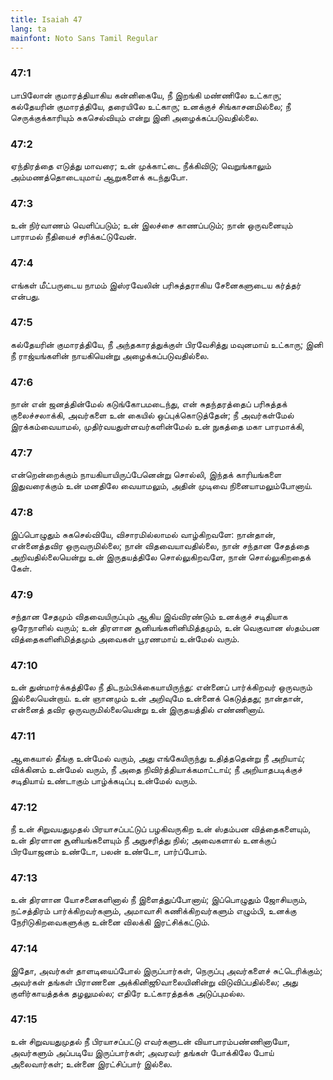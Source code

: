 ```yaml
---
title: Isaiah 47
lang: ta
mainfont: Noto Sans Tamil Regular
---
```


###  47:1

பாபிலோன் குமாரத்தியாகிய கன்னிகையே, நீ இறங்கி மண்ணிலே உட்காரு; கல்தேயரின் குமாரத்தியே, தரையிலே உட்காரு; உனக்குச் சிங்காசனமில்லை; நீ செருக்குக்காரியும் சுகசெல்வியும் என்று இனி அழைக்கப்படுவதில்லை.

###  47:2

ஏந்திரத்தை எடுத்து மாவரை; உன் முக்காட்டை நீக்கிவிடு; வெறுங்காலும் அம்மணத்தொடையுமாய் ஆறுகளைக் கடந்துபோ.

###  47:3

உன் நிர்வாணம் வெளிப்படும்; உன் இலச்சை காணப்படும்; நான் ஒருவனையும் பாராமல் நீதியைச் சரிக்கட்டுவேன்.

###  47:4

எங்கள் மீட்பருடைய நாமம் இஸ்ரவேலின் பரிசுத்தராகிய சேனைகளுடைய கர்த்தர் என்பது.

###  47:5

கல்தேயரின் குமாரத்தியே, நீ அந்தகாரத்துக்குள் பிரவேசித்து மவுனமாய் உட்காரு; இனி நீ ராஜ்யங்களின் நாயகியென்று அழைக்கப்படுவதில்லை.

###  47:6

நான் என் ஜனத்தின்மேல் கடுங்கோபமடைந்து, என் சுதந்தரத்தைப் பரிசுத்தக் குலைச்சலாக்கி, அவர்களை உன் கையில் ஒப்புக்கொடுத்தேன்; நீ அவர்கள்மேல் இரக்கம்வையாமல், முதிர்வயதுள்ளவர்களின்மேல் உன் நுகத்தை மகா பாரமாக்கி,

###  47:7

என்றென்றைக்கும் நாயகியாயிருப்பேனென்று சொல்லி, இந்தக் காரியங்களை இதுவரைக்கும் உன் மனதிலே வையாமலும், அதின் முடிவை நினையாமலும்போனாய்.

###  47:8

இப்பொழுதும் சுகசெல்வியே, விசாரமில்லாமல் வாழ்கிறவளே: நான்தான், என்னைத்தவிர ஒருவருமில்லை; நான் விதவையாவதில்லை, நான் சந்தான சேதத்தை அறிவதில்லையென்று உன் இருதயத்திலே சொல்லுகிறவளே, நான் சொல்லுகிறதைக் கேள்.

###  47:9

சந்தான சேதமும் விதவையிருப்பும் ஆகிய இவ்விரண்டும் உனக்குச் சடிதியாக ஒரேநாளில் வரும்; உன் திரளான சூனியங்களினிமித்தமும், உன் வெகுவான ஸ்தம்பன வித்தைகளினிமித்தமும் அவைகள் பூரணமாய் உன்மேல் வரும்.

###  47:10

உன் துன்மார்க்கத்திலே நீ திடநம்பிக்கையாயிருந்து: என்னைப் பார்க்கிறவர் ஒருவரும் இல்லையென்றாய். உன் ஞானமும் உன் அறிவுமே உன்னைக் கெடுத்தது; நான்தான், என்னைத் தவிர ஒருவருமில்லையென்று உன் இருதயத்தில் எண்ணினாய்.

###  47:11

ஆகையால் தீங்கு உன்மேல் வரும், அது எங்கேயிருந்து உதித்ததென்று நீ அறியாய்; விக்கினம் உன்மேல் வரும், நீ அதை நிவிர்த்தியாக்கமாட்டாய்; நீ அறியாதபடிக்குச் சடிதியாய் உண்டாகும் பாழ்க்கடிப்பு உன்மேல் வரும்.

###  47:12

நீ உன் சிறுவயதுமுதல் பிரயாசப்பட்டுப் பழகிவருகிற உன் ஸ்தம்பன வித்தைகளையும், உன் திரளான சூனியங்களையும் நீ அநுசரித்து நில்; அவைகளால் உனக்குப் பிரயோஜனம் உண்டோ, பலன் உண்டோ, பார்ப்போம்.

###  47:13

உன் திரளான யோசனைகளினால் நீ இளைத்துப்போனாய்; இப்பொழுதும் ஜோசியரும், நட்சத்திரம் பார்க்கிறவர்களும், அமாவாசி கணிக்கிறவர்களும் எழும்பி, உனக்கு நேரிடுகிறவைகளுக்கு உன்னை விலக்கி இரட்சிக்கட்டும்.

###  47:14

இதோ, அவர்கள் தாளடியைப்போல் இருப்பார்கள், நெருப்பு அவர்களைச் சுட்டெரிக்கும்; அவர்கள் தங்கள் பிராணனை அக்கினிஜூவாலையினின்று விடுவிப்பதில்லை; அது குளிர்காயத்தக்க தழலுமல்ல; எதிரே உட்காரத்தக்க அடுப்புமல்ல.

###  47:15

உன் சிறுவயதுமுதல் நீ பிரயாசப்பட்டு எவர்களுடன் வியாபாரம்பண்ணினாயோ, அவர்களும் அப்படியே இருப்பார்கள்; அவரவர் தங்கள் போக்கிலே போய் அலைவார்கள்; உன்னை இரட்சிப்பார் இல்லை.

